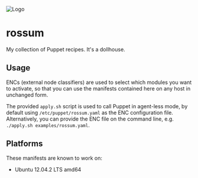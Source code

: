 ![Logo](https://raw.github.com/jhermann/rossum/master/assets/puppet_library_med.png)
# rossum

My collection of Puppet recipes. It's a dollhouse.

## Usage

ENCs (external node classifiers) are used to select which modules you want to activate,
so that you can use the manifests contained here on any host in unchanged form.

The provided `apply.sh` script is used to call Puppet in agent-less mode,
by default using `/etc/puppet/rossum.yaml` as the ENC configuration file. 
Alternatively, you can provide the ENC file on the command line, 
e.g. `./apply.sh examples/rossum.yaml`.


## Platforms
These manifests are known to work on:

* Ubuntu 12.04.2 LTS amd64

